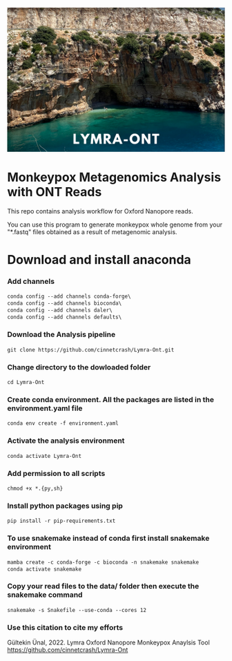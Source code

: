 ![Book logo](/contents/intro.png)


# Monkeypox Metagenomics Analysis with ONT Reads
This repo contains analysis workflow for Oxford Nanopore reads.

You can use this program to generate monkeypox whole genome from your "*.fastq" files obtained as a result of metagenomic analysis.

# Download and install anaconda

### Add channels

```
conda config --add channels conda-forge\
conda config --add channels bioconda\
conda config --add channels daler\
conda config --add channels defaults\
```

### Download the Analysis pipeline

```
git clone https://github.com/cinnetcrash/Lymra-Ont.git
```

### Change directory to the dowloaded folder

```
cd Lymra-Ont
```

### Create conda environment. All the packages are listed in the environment.yaml file 

```
conda env create -f environment.yaml
```

### Activate the analysis environment
```
conda activate Lymra-Ont
```

### Add permission to all scripts
```
chmod +x *.{py,sh}
```

### Install python packages using pip
```
pip install -r pip-requirements.txt
```

### To use snakemake instead of conda first install snakemake environment
```
mamba create -c conda-forge -c bioconda -n snakemake snakemake
conda activate snakemake
```
### Copy your read files to the data/ folder then execute the snakemake command
```
snakemake -s Snakefile --use-conda --cores 12
```

### Use this citation to cite my efforts
Gültekin Ünal, 2022.  Lymra Oxford Nanopore Monkeypox Anaylsis Tool https://github.com/cinnetcrash/Lymra-Ont

